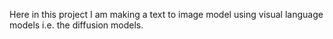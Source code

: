 Here in this project I am making a text to image model using visual language models i.e. the diffusion models.
